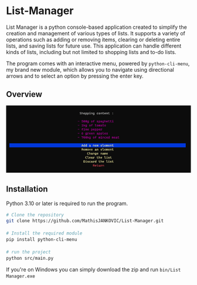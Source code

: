 # List-Manager

List Manager is a python console-based application created to simplify the creation and management of various types of lists. It supports a variety of operations such as adding or removing items, clearing or deleting entire lists, and saving lists for future use. This application can handle different kinds of lists, including but not limited to shopping lists and to-do lists.

The program comes with an interactive menu, powered by `python-cli-menu`, my brand new module, which allows you to navigate using directional arrows and to select an option by pressing the enter key.

## Overview
![manage-list menu](overview.png)

## Installation
Python 3.10 or later is required to run the program.
```bash
# Clone the repository
git clone https://github.com/MathisJANKOVIC/List-Manager.git

# Install the required module
pip install python-cli-menu

# run the project
python src/main.py
```
If you're on Windows you can simply download the zip and run `bin/List Manager.exe`